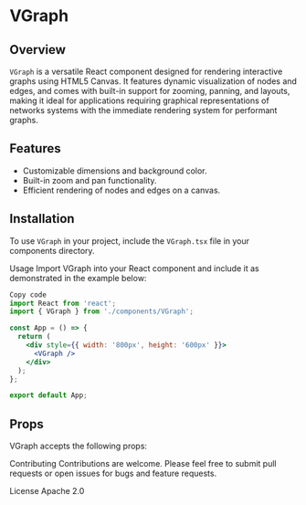 # VGraph

## Overview

`VGraph` is a versatile React component designed for rendering interactive graphs using HTML5 Canvas. It features dynamic visualization of nodes and edges, and comes with built-in support for zooming, panning, and layouts, making it ideal for applications requiring graphical representations of networks systems with the immediate rendering system for performant graphs.

## Features

- Customizable dimensions and background color.
- Built-in zoom and pan functionality.
- Efficient rendering of nodes and edges on a canvas.

## Installation

To use `VGraph` in your project, include the `VGraph.tsx` file in your components directory.

Usage
Import VGraph into your React component and include it as demonstrated in the example below:

```jsx
Copy code
import React from 'react';
import { VGraph } from './components/VGraph';

const App = () => {
  return (
    <div style={{ width: '800px', height: '600px' }}>
      <VGraph />
    </div>
  );
};

export default App;

```

## Props

VGraph accepts the following props:

Contributing
Contributions are welcome. Please feel free to submit pull requests or open issues for bugs and feature requests.

License
Apache 2.0
